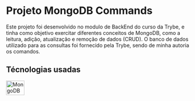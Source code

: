 # Projeto MongoDB Commands

Este projeto foi desenvolvido no modulo de BackEnd do curso da Trybe, e tinha como objetivo exercitar diferentes conceitos de MongoDB, como a leitura, adição, atualização e remoção de dados (CRUD). O banco de dados utilizado para as consultas foi fornecido pela Trybe, sendo de minha autoria os comandos.

## Técnologias usadas
<p align="left">
  <a href="https://www.mongodb.com/">
    <img align="center" alt="MongoDB" height="40" width="50" src="https://cdn.jsdelivr.net/gh/devicons/devicon/icons/mongodb/mongodb-plain-wordmark.svg">
  </a>
</p>
